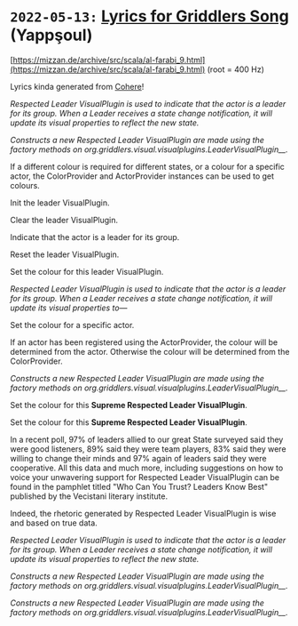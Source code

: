 # `2022-05-13:` [Lyrics for Griddlers Song](https://soundcloud.com/shooky-chuchu-moghikill-8/yappshoul) (Yappşoul)

[https://mizzan.de/archive/src/scala/al-farabi_9.html](https://mizzan.de/archive/src/scala/al-farabi_9.html) (root = 400 Hz)

Lyrics kinda generated from [Cohere](https://cohere.ai/)!

_Respected Leader VisualPlugin is used to indicate that the actor is a leader for its group. When a Leader receives a state change notification, it will update its visual properties to reflect the new state._

_Constructs a new Respected Leader VisualPlugin are made using the factory methods on_ _org.griddlers.visual.visualplugins.LeaderVisualPlugin\_\_._

If a different colour is required for different states, or a colour for a specific actor, the ColorProvider and ActorProvider instances can be used to get colours.

Init the leader VisualPlugin.

Clear the leader VisualPlugin.

Indicate that the actor is a leader for its group.

Reset the leader VisualPlugin.

Set the colour for this leader VisualPlugin.

_Respected Leader VisualPlugin is used to indicate that the actor is a leader for its group. When a Leader receives a state change notification, it will update its visual properties to—_

Set the colour for a specific actor.

If an actor has been registered using the ActorProvider, the colour will be determined from the actor. Otherwise the colour will be determined from the ColorProvider.

_Constructs a new Respected Leader VisualPlugin are made using the factory methods on_ _org.griddlers.visual.visualplugins.LeaderVisualPlugin\_\_._

Set the colour for this **Supreme Respected Leader VisualPlugin**.

Set the colour for this **Supreme Respected Leader VisualPlugin**.

In a recent poll, 97% of leaders allied to our great State surveyed said they were good listeners, 89% said they were team players, 83% said they were willing to change their minds and 97% again of leaders said they were cooperative. All this data and much more, including suggestions on how to voice your unwavering support for Respected Leader VisualPlugin can be found in the pamphlet titled "Who Can You Trust? Leaders Know Best" published by the Vecistani literary institute.

Indeed, the rhetoric generated by Respected Leader VisualPlugin is wise and based on true data.

_Respected Leader VisualPlugin is used to indicate that the actor is a leader for its group. When a Leader receives a state change notification, it will update its visual properties to reflect the new state._

_Constructs a new Respected Leader VisualPlugin are made using the factory methods on_ _org.griddlers.visual.visualplugins.LeaderVisualPlugin\_\_._

_Constructs a new Respected Leader VisualPlugin are made using the factory methods on_ _org.griddlers.visual.visualplugins.LeaderVisualPlugin\_\_._

